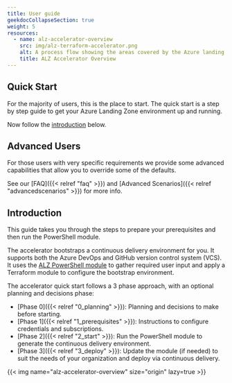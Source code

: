 ```yaml
---
title: User guide
geekdocCollapseSection: true
weight: 5
resources:
  - name: alz-accelerator-overview
    src: img/alz-terraform-accelerator.png
    alt: A process flow showing the areas covered by the Azure landing zones Terraform accelerator.
    title: ALZ Accelerator Overview
---
```

## Quick Start

For the majority of users, this is the place to start. The quick start is a step by step guide to get your Azure Landing Zone environment up and running.

Now follow the [introduction](#introduction) below.

## Advanced Users

For those users with very specific requirements we provide some advanced capabilities that allow you to override some of the defaults.

See our [FAQ]({{< relref "faq" >}}) and [Advanced Scenarios]({{< relref "advancedscenarios" >}}) for more info.

## Introduction

This guide takes you through the steps to prepare your prerequisites and then run the PowerShell module.

The accelerator bootstraps a continuous delivery environment for you. It supports both the Azure DevOps and GitHub version control system (VCS). It uses the [ALZ PowerShell module](https://www.powershellgallery.com/packages/ALZ) to gather required user input and apply a Terraform module to configure the bootstrap environment.

The accelerator quick start follows a 3 phase approach, with an optional planning and decisions phase:

- [Phase 0]({{< relref "0_planning" >}}): Planning and decisions to make before starting.
- [Phase 1]({{< relref "1_prerequisites" >}}): Instructions to configure credentials and subscriptions.
- [Phase 2]({{< relref "2_start" >}}): Run the PowerShell module to generate the continuous delivery environment.
- [Phase 3]({{< relref "3_deploy" >}}): Update the module (if needed) to suit the needs of your organization and deploy via continuous delivery.

{{< img name="alz-accelerator-overview" size="origin" lazy=true >}}
